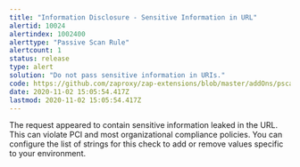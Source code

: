 ```yaml
---
title: "Information Disclosure - Sensitive Information in URL"
alertid: 10024
alertindex: 1002400
alerttype: "Passive Scan Rule"
alertcount: 1
status: release
type: alert
solution: "Do not pass sensitive information in URIs."
code: https://github.com/zaproxy/zap-extensions/blob/master/addOns/pscanrules/src/main/java/org/zaproxy/zap/extension/pscanrules/InformationDisclosureInUrlScanRule.java
date: 2020-11-02 15:05:54.417Z
lastmod: 2020-11-02 15:05:54.417Z
---
```

The request appeared to contain sensitive information leaked in the URL. This can violate PCI and most organizational compliance policies. You can configure the list of strings for this check to add or remove values specific to your environment.
